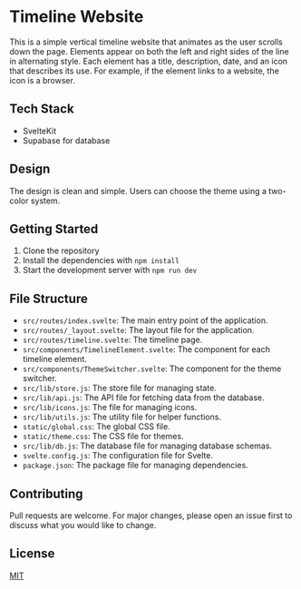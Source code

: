 # Timeline Website

This is a simple vertical timeline website that animates as the user scrolls down the page. Elements appear on both the left and right sides of the line in alternating style. Each element has a title, description, date, and an icon that describes its use. For example, if the element links to a website, the icon is a browser.

## Tech Stack

- SvelteKit
- Supabase for database

## Design

The design is clean and simple. Users can choose the theme using a two-color system.

## Getting Started

1. Clone the repository
2. Install the dependencies with `npm install`
3. Start the development server with `npm run dev`

## File Structure

- `src/routes/index.svelte`: The main entry point of the application.
- `src/routes/_layout.svelte`: The layout file for the application.
- `src/routes/timeline.svelte`: The timeline page.
- `src/components/TimelineElement.svelte`: The component for each timeline element.
- `src/components/ThemeSwitcher.svelte`: The component for the theme switcher.
- `src/lib/store.js`: The store file for managing state.
- `src/lib/api.js`: The API file for fetching data from the database.
- `src/lib/icons.js`: The file for managing icons.
- `src/lib/utils.js`: The utility file for helper functions.
- `static/global.css`: The global CSS file.
- `static/theme.css`: The CSS file for themes.
- `src/lib/db.js`: The database file for managing database schemas.
- `svelte.config.js`: The configuration file for Svelte.
- `package.json`: The package file for managing dependencies.

## Contributing

Pull requests are welcome. For major changes, please open an issue first to discuss what you would like to change.

## License

[MIT](https://choosealicense.com/licenses/mit/)